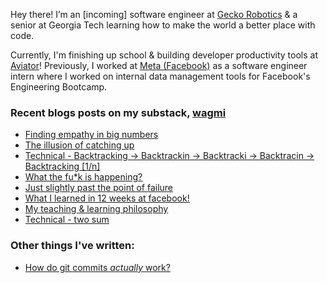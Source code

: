 Hey there! I’m an [incoming] software engineer at [Gecko Robotics](https://www.geckorobotics.com/) & a senior at Georgia Tech learning how to make the world a better place with code.

Currently, I'm finishing up school & building developer productivity tools at [Aviator](https://aviator.co)! Previously, I worked at [Meta (Facebook)](https://facebook.com) as a software engineer intern where I worked on internal data management tools for Facebook's Engineering Bootcamp.

### Recent blogs posts on my substack, [wagmi](https://letswin.substack.com/)
- [Finding empathy in big numbers](https://open.substack.com/pub/letswin/p/finding-empathy-in-big-numbers)
- [The illusion of catching up](https://open.substack.com/pub/letswin/p/the-illusion-of-catching-up)
- [Technical - Backtracking -> Backtrackin -> Backtracki -> Backtracin -> Backtracking [1/n]](https://letswin.substack.com/p/technical-smack-down-backtracking)
- [What the fu*k is happening?](https://letswin.substack.com/p/what-the-fuk-is-happening)
- [Just slightly past the point of failure](https://letswin.substack.com/p/just-slightly-past-the-point-of-failure)
- [What I learned in 12 weeks at facebook!](https://letswin.substack.com/p/what-how-much-can-you-expect-to-learn)
- [My teaching & learning philosophy](https://letswin.substack.com/p/my-teaching-learning-philosophy)
- [Technical - two sum](https://letswin.substack.com/p/technical-smack-down-two-sum)

### Other things I've written: 
- [How do git commits *actually* work?](https://www.aviator.co/blog/how-do-git-commits-actually-work/)


<!--
**ohcnivek/ohcnivek** is a ✨ _special_ ✨ repository because its `README.md` (this file) appears on your GitHub profile.
